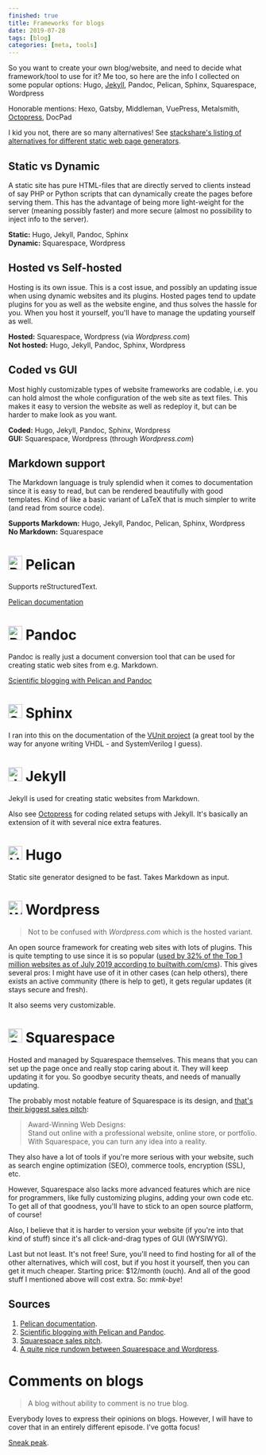 ```yaml
---
finished: true
title: Frameworks for blogs
date: 2019-07-28
tags: [blog]
categories: [meta, tools]
---
```


So you want to create your own blog/website, and need to decide what framework/tool to use for it? Me too, so here are the info I collected on some popular options: Hugo, [Jekyll](https://jekyllrb.com/), Pandoc, Pelican, Sphinx, Squarespace, Wordpress

Honorable mentions: Hexo, Gatsby, Middleman, VuePress, Metalsmith, [Octopress](http://octopress.org/), DocPad

I kid you not, there are so many alternatives! See [stackshare's listing of alternatives for different static web page generators](https://stackshare.io/hugo_2/alternatives).

## Static vs Dynamic
A static site has pure HTML-files that are directly served to clients instead of say PHP or Python scripts that can dynamically create the pages before serving them. This has the advantage of being more light-weight for the server (meaning possibly faster) and more secure (almost no possibility to inject info to the server).

**Static:** Hugo, Jekyll, Pandoc, Sphinx <br>
**Dynamic:** Squarespace, Wordpress

## Hosted vs Self-hosted
Hosting is its own issue. This is a cost issue, and possibly an updating issue when using dynamic websites and its plugins. Hosted pages tend to update plugins for you as well as the website engine, and thus solves the hassle for you. When you host it yourself, you'll have to manage the updating yourself as well.

**Hosted:** Squarespace, Wordpress (via *Wordpress.com*) <br>
**Not hosted:** Hugo, Jekyll, Pandoc, Sphinx, Wordpress

## Coded vs GUI
Most highly customizable types of website frameworks are codable, i.e. you can hold almost the whole configuration of the web site as text files. This makes it easy to version the website as well as redeploy it, but can be harder to make look as you want.

**Coded:** Hugo, Jekyll, Pandoc, Sphinx, Wordpress <br>
**GUI:** Squarespace, Wordpress (through *Wordpress.com*)

## Markdown support
The Markdown language is truly splendid when it comes to documentation since it is easy to read, but can be rendered beautifully with good templates. Kind of like a basic variant of LaTeX that is much simpler to write (and read from source code).

**Supports Markdown:** Hugo, Jekyll, Pandoc, Pelican, Sphinx, Wordpress <br>
**No Markdown:** Squarespace

# <img style="height: 1em;" class="img-inline" alt="Pelican logo" title="Pelican logo" src="/assets/images/pelican_logo.png"/> Pelican
Supports reStructuredText.

[Pelican documentation]
# <img style="height: 1em;" class="img-inline" alt="Pandoc logo draft" title="Pandoc logo" src="/assets/images/pandoc_logo.svg"/> Pandoc
Pandoc is really just a document conversion tool that can be used for creating static web sites from e.g. Markdown.

[Scientific blogging with Pelican and Pandoc]

# <img style="height: 1em;" class="img-inline" alt="Sphinx logo" title="Sphinx logo" src="/assets/images/sphinx_logo.png"/> Sphinx
I ran into this on the documentation of the [VUnit project](https://github.com/vunit/Vunit) (a great tool by the way for anyone writing VHDL - and SystemVerilog I guess).

# <img style="height: 1em;" class="img-inline" alt="Jekyll logo" title="Jekyll logo" src="/assets/images/jekyll_logo.png"/> Jekyll
Jekyll is used for creating static websites from Markdown.

Also see [Octopress](http://octopress.org/docs/) for coding related setups with Jekyll. It's basically an extension of it with several nice extra features.

# <img style="height: 1em;" class="img-inline" alt="Hugo logo" title="Hugo logo" src="/assets/images/hugo_logo.png"/> Hugo
Static site generator designed to be fast. Takes Markdown as input.

# <img style="height: 1em;" class="img-inline" alt="Wordpress logo" title="Wordpress logo" src="/assets/images/wordpress_logo.png"/> Wordpress
> Not to be confused with *Wordpress.com* which is the hosted variant.

An open source framework for creating web sites with lots of plugins. This is quite tempting to use since it is so popular ([used by 32% of the Top 1 million websites as of July 2019 according to builtwith.com/cms](https://trends.builtwith.com/cms)). This gives several pros: I might have use of it in other cases (can help others), there exists an active community (there is help to get), it gets regular updates (it stays secure and fresh).

It also seems very customizable.

# <img style="height: 1em;" class="img-inline" alt="Squarespace logo" title="Squarespace logo" src="/assets/images/squarespace_logo.png"/> Squarespace
Hosted and managed by Squarespace themselves. This means that you can set up the page once and really stop caring about it. They will keep updating it for you. So goodbye security theats, and needs of manually updating.

The probably most notable feature of Squarespace is its design, and [that's their biggest sales pitch][Squarespace: Website design]:

> Award-Winning Web Designs: <br>
> Stand out online with a professional website, online store, or portfolio. With Squarespace, you can turn any idea into a reality.

They also have a lot of tools if you're more serious with your website, such as search engine optimization (SEO), commerce tools, encryption (SSL), etc.

However, Squarespace also lacks more advanced features which are nice for programmers, like fully customizing plugins, adding your own code etc. To get all of that goodness, you'll have to stick to an open source platform, of course!

Also, I believe that it is harder to version your website (if you're into that kind of stuff) since it's all click-and-drag types of GUI (WYSIWYG).

Last but not least. It's not free! Sure, you'll need to find hosting for all of the other alternatives, which will cost, but if you host it yourself, then you can get it much cheaper. Starting price: $12/month (ouch). And all of the good stuff I mentioned above will cost extra. So: *mmk-bye*!

## Sources
1. [Pelican documentation].
1. [Scientific blogging with Pelican and Pandoc][Scientific blogging with Pelican and Pandoc].
1. [Squarespace sales pitch][Squarespace: Website design].
1. [A quite nice rundown between Squarespace and Wordpress][Wordpress vs Squarespace].

[Pelican documentation]: https://docs.getpelican.com/en/stable/
[Scientific blogging with Pelican and Pandoc]: http://proven-inconclusive.com/blog/scientific_blogging_with_pelican_and_pandoc.html
[Squarespace: Website design]: https://www.squarespace.com/website-design
[Wordpress vs Squarespace]: https://www.websitebuilderexpert.com/website-builders/comparisons/squarespace-vs-wordpress/

# Comments on blogs
> A blog without ability to comment is no true blog.

Everybody loves to express their opinions on blogs. However, I will have to cover that in an entirely different episode. I've gotta focus!

[Sneak peak](https://alternativeto.net/software/disqus/).

